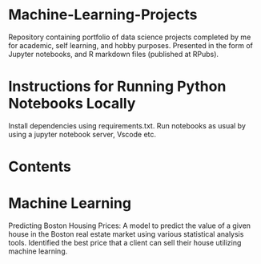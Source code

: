 # Machine-Learning-Projects
Repository containing portfolio of data science projects completed by me for academic, self learning, and hobby purposes. Presented in the form of Jupyter notebooks, and R markdown files (published at RPubs).

# Instructions for Running Python Notebooks Locally
Install dependencies using requirements.txt.
Run notebooks as usual by using a jupyter notebook server, Vscode etc.
# Contents
# Machine Learning
Predicting Boston Housing Prices: A model to predict the value of a given house in the Boston real estate market using various statistical analysis tools. Identified the best price that a client can sell their house utilizing machine learning.
